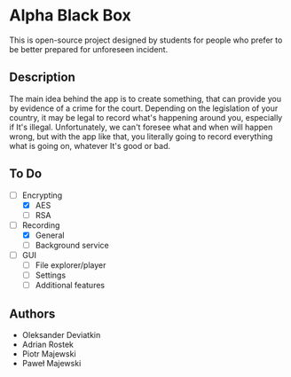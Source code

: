 # Alpha Black Box 

This is open-source project designed by students for people who prefer to be better prepared for unforeseen incident. 

## Description
The main idea behind the app is to create something, that can provide you by evidence of a crime for the court. Depending on the legislation of your country, it may be legal to record what's happening around you, especially if It's illegal. Unfortunately, we can't foresee what and when will happen wrong, but with the app like that, you literally going to record everything what is going on, whatever It's good or bad.


## To Do

- [ ] Encrypting
  - [x] AES
  - [ ] RSA
- [ ] Recording
  - [x] General
  - [ ] Background service
- [ ] GUI
  - [ ] File explorer/player
  - [ ] Settings
  - [ ] Additional features

## Authors

- Oleksander Deviatkin
- Adrian Rostek
- Piotr Majewski
- Paweł Majewski
